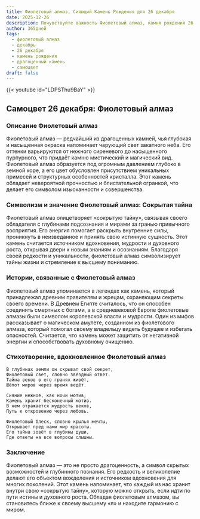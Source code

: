 ```yaml
---
title: Фиолетовый алмаз, Сияющий Камень Рождения для 26 декабря
date: 2025-12-26
description: Почувствуйте важность Фиолетовый алмаз, камня рождения 26 декабря, который символизирует Сокрытая тайна. Пусть его красота и значение осветят ваш день.
author: 365дней
tags:
  - фиолетовый алмаз
  - декабрь
  - 26 декабря
  - камень рождения
  - драгоценный камень
  - самоцвет
draft: false
---
```


{{< youtube id="LDPSThu9BaY" >}}

## Самоцвет 26 декабря: Фиолетовый алмаз

### Описание Фиолетовый алмаз

Фиолетовый алмаз — редчайший из драгоценных камней, чья глубокая и насыщенная окраска напоминает чарующий свет закатного неба. Его оттенки варьируются от нежного сиреневого до насыщенного пурпурного, что придаёт камню мистический и магический вид. Фиолетовый алмаз образуется под огромным давлением глубоко в земной коре, а его цвет обусловлен присутствием уникальных примесей и структурных особенностей кристалла. Этот камень обладает невероятной прочностью и блистательной огранкой, что делает его символом изысканности и совершенства.

### Символизм и значение Фиолетовый алмаз: Сокрытая тайна

Фиолетовый алмаз олицетворяет «сокрытую тайну», связывая своего обладателя с глубинами подсознания и мирами за гранью привычного восприятия. Его энергия помогает раскрыть внутренние силы, проникнуть в неизведанное и принять свою истинную сущность. Этот камень считается источником вдохновения, мудрости и духовного роста, открывая двери к новым знаниям и осознаниям. Благодаря своей редкости и уникальности, фиолетовый алмаз символизирует тайны жизни и стремление к высшему пониманию.

### Истории, связанные с Фиолетовый алмаз

Фиолетовый алмаз упоминается в легендах как камень, который принадлежал древним правителям и жрецам, охраняющим секреты своего времени. В Древнем Египте считалось, что он способен соединять смертных с богами, а в средневековой Европе фиолетовые алмазы были символом королевской власти и мудрости. Один из мифов рассказывает о магическом амулете, созданном из фиолетового алмаза, который помогал своему владельцу видеть будущее и избегать опасностей. Считается, что камень может защитить от негативной энергии и способствовать духовному очищению.

### Стихотворение, вдохновленное Фиолетовый алмаз

```
В глубинах земли он скрывал свой секрет,  
Фиолетовый свет, словно звёздный ответ.  
Тайна веков в его гранях живёт,  
Шёпот миров через время ведёт.

Сияние нежное, как ночи мотив,  
Камень хранит бесконечный мотив.  
В нем отражается мудрость веков,  
Путь к откровению через любовь.

Фиолетовый блеск, словно крылья мечты,  
Открывает пред нами мир красоты.  
Его тайна зовёт в глубины души,  
Где ответы на все вопросы слышны.
```

### Заключение

Фиолетовый алмаз — это не просто драгоценность, а символ скрытых возможностей и глубинного познания. Его редкость и великолепие делают его объектом вожделения и источником вдохновения для многих поколений. Этот камень напоминает, что каждый из нас хранит внутри свою «сокрытую тайну», которую можно открыть, если идти по пути истины и духовного роста. Обладая фиолетовым алмазом, вы становитесь ближе к своему высшему «я» и находите гармонию с миром.